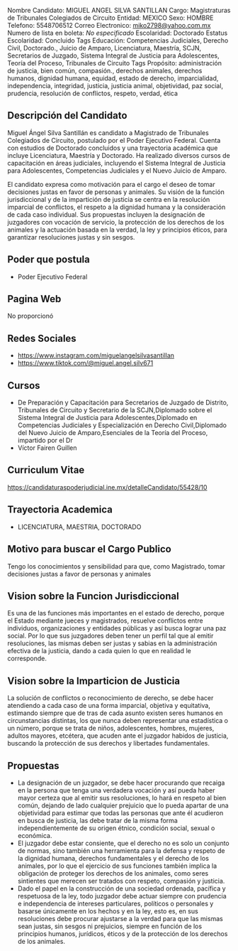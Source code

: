 Nombre Candidato: MIGUEL ANGEL SILVA SANTILLAN
Cargo: Magistraturas de Tribunales Colegiados de Circuito
Entidad: MEXICO
Sexo: HOMBRE
Telefono: 5548706512
Correo Electronico: miko2798@yahoo.com.mx
Numero de lista en boleta: *No especificado*
Escolaridad: Doctorado
Estatus Escolaridad: Concluido
Tags Educación: Competencias Judiciales, Derecho Civil, Doctorado., Juicio de Amparo, Licenciatura, Maestría, SCJN, Secretarios de Juzgado, Sistema Integral de Justicia para Adolescentes, Teoría del Proceso, Tribunales de Circuito
Tags Propósito: administración de justicia, bien común, compasión., derechos animales, derechos humanos, dignidad humana, equidad, estado de derecho, imparcialidad, independencia, integridad, justicia, justicia animal, objetividad, paz social, prudencia, resolución de conflictos, respeto, verdad, ética


## Descripción del Candidato 

Miguel Ángel Silva Santillán es candidato a Magistrado de Tribunales Colegiados de Circuito, postulado por el Poder Ejecutivo Federal. Cuenta con estudios de Doctorado concluidos y una trayectoria académica que incluye Licenciatura, Maestría y Doctorado. Ha realizado diversos cursos de capacitación en áreas judiciales, incluyendo el Sistema Integral de Justicia para Adolescentes, Competencias Judiciales y el Nuevo Juicio de Amparo.

El candidato expresa como motivación para el cargo el deseo de tomar decisiones justas en favor de personas y animales. Su visión de la función jurisdiccional y de la impartición de justicia se centra en la resolución imparcial de conflictos, el respeto a la dignidad humana y la consideración de cada caso individual. Sus propuestas incluyen la designación de juzgadores con vocación de servicio, la protección de los derechos de los animales y la actuación basada en la verdad, la ley y principios éticos, para garantizar resoluciones justas y sin sesgos.


## Poder que postula

- Poder Ejecutivo Federal


## Pagina Web

No proporcionó


## Redes Sociales

- https://www.instagram.com/miguelangelsilvasantillan
- https://www.tiktok.com/@miguel.angel.silv671


## Cursos

- De Preparación y Capacitación para Secretarios de Juzgado de Distrito, Tribunales de Circuito y Secretario de la SCJN,Diplomado sobre el Sistema Integral de Justicia para Adolescentes,Diplomado en Competencias Judiciales y Especialización en Derecho Civil,Diplomado del Nuevo Juicio de Amparo,Esenciales de la Teoría del Proceso, impartido por el Dr
- Víctor Fairen Guillen


## Curriculum Vitae

https://candidaturaspoderjudicial.ine.mx/detalleCandidato/55428/10


## Trayectoria Academica

- LICENCIATURA, MAESTRIA, DOCTORADO


## Motivo para buscar el Cargo Publico

Tengo los conocimientos y sensibilidad para que, como Magistrado, tomar decisiones justas a favor de personas y animales


## Vision sobre la Funcion Jurisdiccional

Es una de las funciones más importantes en el estado de derecho, porque el Estado mediante jueces y magistrados, resuelve conflictos entre individuos, organizaciones y entidades públicas y así busca lograr una paz social. Por lo que sus juzgadores deben tener un perfil tal que al emitir resoluciones, las mismas deben ser justas y sabias en la administración efectiva de la justicia, dando a cada quien lo que en realidad le corresponde.


## Vision sobre la Imparticion de Justicia

La solución de conflictos o reconocimiento de derecho, se debe hacer atendiendo a cada caso de una forma imparcial, objetiva y equitativa, estimando siempre que de tras de cada asunto existen seres humanos en circunstancias distintas, los que nunca deben representar una estadística o un número, porque se trata de niños, adolescentes, hombres, mujeres, adultos mayores, etcétera, que acuden ante el juzgador habidos de justicia, buscando la protección de sus derechos y libertades fundamentales.


## Propuestas

- La designación de un juzgador, se debe hacer procurando que recaiga en la persona que tenga una verdadera vocación y así pueda haber mayor certeza que al emitir sus resoluciones, lo hará en respeto al bien común, dejando de lado cualquier prejuicio que lo pueda apartar de una objetividad para estimar que todas las personas que ante él acudieron en busca de justicia, las debe tratar de la misma forma independientemente de su origen étnico, condición social, sexual o económica.
- El juzgador debe estar consiente, que el derecho no es solo un conjunto de normas, sino también una herramienta para la defensa y respeto de la dignidad humana, derechos fundamentales y el derecho de los animales, por lo que el ejercicio de sus funciones también implica la obligación de proteger los derechos de los animales, como seres sintientes que merecen ser tratados con respeto, compasión y justicia.
- Dado el papel en la construcción de una sociedad ordenada, pacífica y respetuosa de la ley, todo juzgador debe actuar siempre con prudencia e independencia de intereses particulares, políticos o personales y basarse únicamente en los hechos y en la ley, esto es, en sus resoluciones debe procurar ajustarse a la verdad para que las mismas sean justas, sin sesgos ni prejuicios, siempre en función de los principios humanos, jurídicos, éticos y de la protección de los derechos de los animales.

